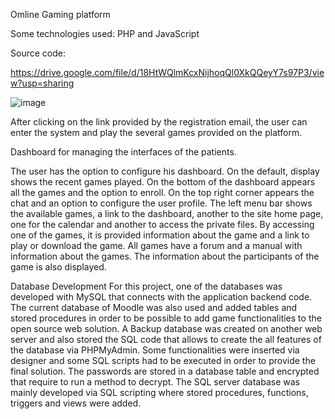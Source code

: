 Omline Gaming platform

Some technologies used: PHP and JavaScript

Source code: 

https://drive.google.com/file/d/18HtWQlmKcxNijhoqQl0XkQQeyY7s97P3/view?usp=sharing


![image](https://user-images.githubusercontent.com/26171557/187051012-1a125890-440f-438a-b2bf-fc296063d591.png)


After clicking on the link provided by the registration email, the user can enter the system and play the several games provided on the platform.

Dashboard for managing the interfaces of the patients.

The user has the option to configure his dashboard. On the default, display shows the recent games played. On the bottom of the dashboard appears all the games and the option to enroll. On the top right corner appears the chat and an option to configure the user profile. The left menu bar shows the available games, a link to the dashboard, another to the site home page, one for the calendar and another to access the private files.
By accessing one of the games, it is provided information about the game and a link to play or download the game. All games have a forum and a manual with information about the games. The information about the participants of the game is also displayed.

Database Development
For this project, one of the databases was developed with MySQL that connects with the application backend code. The current database of Moodle was also used and added tables and stored procedures in order to be possible to add game functionalities to the open source web solution. A Backup database was created on another web server and also stored the SQL code that allows to create the all features of the database via PHPMyAdmin. Some functionalities were inserted via designer and some SQL scripts had to be executed in order to provide the final solution. The passwords are stored in a database table and encrypted that require to run a method to decrypt.
The SQL server database was mainly developed via SQL scripting where stored procedures, functions, triggers and views were added.
